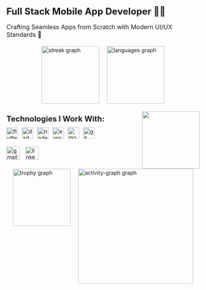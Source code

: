 <!DOCTYPE html>
<html lang="en">
<head>
  <meta charset="UTF-8">
  <meta name="viewport" content="width=device-width, initial-scale=1.0">

</head>
<body>

<div style="margin-bottom: 20px;">
  <h2 style="font-size: 24px; margin-bottom: 10px;">Full Stack Mobile App Developer 🧑‍💻</h2>
  <p style="font-size: 16px;">Crafting Seamless Apps from Scratch with Modern UI/UX Standards 📱</p>
</div>

<div style="display: flex; justify-content: center; align-items: center; margin-bottom: 20px;">
  <img src="https://streak-stats.demolab.com?user=vansh132&locale=en&mode=daily&theme=dracula&hide_border=false&border_radius=5" height="150" alt="streak graph" style="margin-right: 20px;" />
  <img src="https://github-readme-stats.vercel.app/api/top-langs?username=vansh132&locale=en&hide_title=false&layout=compact&card_width=320&langs_count=5&theme=dracula&hide_border=false" height="150" alt="languages graph" />
</div>

<div style="clear: both; margin-bottom: 20px;"></div>

<img align="right" height="150" src="https://media0.giphy.com/media/v1.Y2lkPTc5MGI3NjExZDIzdDd1OW9mbm5sNnd1d2g3dWF0OTB0NDhyMzlsOGdja2EzOWoybyZlcD12MV9pbnRlcm5hbF9naWZfYnlfaWQmY3Q9Zw/qgQUggAC3Pfv687qPC/giphy.webp" style="margin-left: 20px;" />

<div style="margin-bottom: 20px;">
  <h3 style="font-size: 20px; margin-bottom: 10px;">Technologies I Work With:</h3>
  <div style="display: flex; align-items: center;">
    <img src="https://cdn.jsdelivr.net/gh/devicons/devicon/icons/flutter/flutter-original.svg" height="30" alt="flutter logo" style="margin-right: 10px;" />
    <img src="https://cdn.jsdelivr.net/gh/devicons/devicon/icons/dart/dart-original.svg" height="30" alt="dart logo" style="margin-right: 10px;" />
    <img src="https://cdn.jsdelivr.net/gh/devicons/devicon/icons/nodejs/nodejs-original.svg" height="30" alt="nodejs logo" style="margin-right: 10px;" />
    <img src="https://skillicons.dev/icons?i=express" height="30" alt="express logo" style="margin-right: 10px;" />
    <img src="https://cdn.jsdelivr.net/gh/devicons/devicon/icons/mongodb/mongodb-original.svg" height="30" alt="mongodb logo" style="margin-right: 10px;" />
    <img src="https://cdn.jsdelivr.net/gh/devicons/devicon/icons/git/git-original.svg" height="30" alt="git logo" />
  </div>
</div>

<div style="margin-bottom: 20px;">
  <a href="#" target="_blank" style="text-decoration: none; margin-right: 10px;">
    <img src="https://img.shields.io/static/v1?message=Gmail&logo=gmail&label=&color=D14836&logoColor=white&labelColor=&style=for-the-badge" height="35" alt="gmail logo" />
  </a>
  <a href="https://www.linkedin.com/in/vanshah/" target="_blank" style="text-decoration: none;">
    <img src="https://img.shields.io/static/v1?message=LinkedIn&logo=linkedin&label=&color=0077B5&logoColor=white&labelColor=&style=for-the-badge" height="35" alt="linkedin logo" />
  </a>
</div>

<div style="margin-bottom: 20px;"></div>

<div style="display: flex; justify-content: center;">
  <img src="https://github-profile-trophy.vercel.app?username=vansh132&theme=dracula&column=-1&row=1&margin-w=8&margin-h=8&no-bg=false&no-frame=false&order=4" height="150" alt="trophy graph" style="margin-right: 20px;" />
  <img src="https://github-readme-activity-graph.vercel.app/graph?username=vansh132&radius=16&theme=react&area=true&order=5" height="300" alt="activity-graph graph" />
</div>

</body>
</html>
